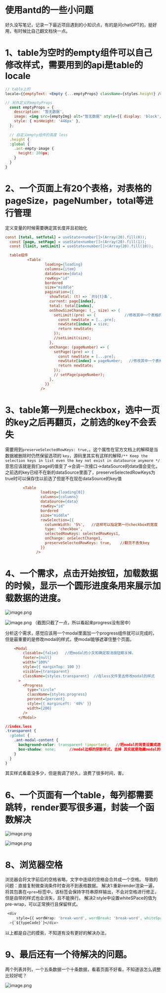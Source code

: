 # 使用antd的一些小问题

好久没写笔记，记录一下最近项目遇到的小知识点，有的是问chatGPT的，挺好用，有时候比自己翻文档快一点。

# 1、table为空时的empty组件可以自己修改样式，需要用到的api是table的locale

```jsx
// table上的
locale={{emptyText: <Empty {...emptyProps} className={styles.height} />,}}

// 另外定义的emptyProps 
  const emptyProps = {
    description: '暂无数据',
    image: <img src={emptyImg} alt="暂无数据" style={{ display: 'block', margin: '0 auto' }} />,
    style: { minHeight: '446px' },
  };
  
  // 自定义empty组件的高度 less
  .height {
  :global {
    .ant-empty-image {
      height: 200px;
    }
  }
}
```

# 2、一个页面上有20个表格，对表格的pageSize，pageNumber，total等进行管理

定义变量的时候需要确定其长度并且初始化

```ini
const [total, setTotal] = useState<number[]>(Array(20).fill(0));
  const [page, setPage] = useState<number[]>(Array(20).fill(1));
  const [limit, setLimit] = useState<number[]>(Array(20).fill(10));

  table组件
          <Table
                  loading={loading}
                  columns={item}
                  dataSource={data}
                  rowKey="id"
                  bordered
                  size="middle"
                  pagination={{
                    showTotal: (t) => `共${t}条`,
                    current: page[index],
                    total: total[index],
                    onShowSizeChange: (_, size) => {
                      setLimit((pre) => {             //修改其中一个表格的size
                        const newState = [...pre];
                        newState[index] = size;
                        return newState;
                      });
                      //setLimit(size);
                    },
                    onChange: (pageNumber) => {
                      setPage((pre) => {
                        const newState = [...pre];
                        newState[index] = pageNumber;   //修改其中一个表格的pageNumber
                        return newState;
                      });
                      // setPage(pageNumber);
                    },
                  }}
                />
```

# 3、table第一列是checkbox，选中一页的key之后再翻页，之前选的key不会丢失

需要用到`preserveSelectedRowKeys: true,`。这个属性在官方文档上的解释是当数据被删除时仍然保留选项的 `key`，源码里其实有这样的解释`/** Keep the selection keys in list even the key not exist in dataSource anymore */` 意思应该就是我们page的值变了->会调一次接口->dataSource的data值会变化，之前选的key已经不在新的dataSource里面了，preserveSelectedRowKeys为true时可以保存住以前选了但是不在现在dataSource的key值

```ini
        <Table
                loading={loading[0]}
                columns={columns}
                dataSource={data}
                rowKey="id"
                bordered
                size="middle"
                rowSelection={{
                  columnWidth: '5%',   //这样可以指定第一行checkbox的宽度
                  type: 'checkbox',
                  selectedRowKeys: selectedRowKeys1,
                  onChange: onSelectChange1,
                  preserveSelectedRowKeys: true,    //翻页不丢失key
                }}
              />
```

# 4、一个需求，点击开始按钮，加载数据的时候，显示一个圆形进度条用来展示加载数据的进度。

![image.png](/./antd-design/7dfcea75b7d24e559e484859394dd59b~tplv-k3u1fbpfcp-zoom-in-crop-mark_1512_0_0_0.webp)

![image.png](/./antd-design/0057a2d24f4b4d58b842cc4faff5d99d~tplv-k3u1fbpfcp-zoom-in-crop-mark_1512_0_0_0.webp) （截图只截了一点，所以看起来progress没有居中）

分析这个需求，感觉应该用一个modal里面加一个progress组件就可以完成的，但是最重要的是修改modal的样式，使modal能够遮罩住整个页面。

```ini
    <Modal
        closable={false}   //把modal的小叉和确定取消按钮都关掉。
        footer={null}
        width="100%"
        style={{ marginTop: 100 }}
        visible={transparent}
        className={styles.transparent}  //在less文件里去修改modal的样式
      >
        <Progress
          type="circle"
          className={styles.progress}
          percent={percent}
          style={{ marginLeft: '40%' }}
          width={200}
        />
      </Modal>
```

```css
//index.less
.transparent {
  :global {
    .ant-modal-content {
      background-color: transparent !important;   //把modal的背景设置成透明的，因为modal某人的遮罩是打开的，mask是true，所以背景为透明，就单纯是遮罩的颜色，就能满足需求了
      box-shadow: none;      //modal边框的阴影样式，去掉 其实就是隐藏modal的存在。
    }
  }
}
```

其实样式看着没多少，但是我调了好久，浪费了很多时间，害。

# 6、一个页面有一个table，每列都需要跳转，render要写很多遍，封装一个函数解决

![image.png](/./antd-design/4f332d8cedc24be195f2ca6ca18374cc~tplv-k3u1fbpfcp-zoom-in-crop-mark_1512_0_0_0.webp)

![image.png](/./antd-design/c3b7d99502634199b4f13cda1fc74409~tplv-k3u1fbpfcp-zoom-in-crop-mark_1512_0_0_0.webp)

# 8、浏览器空格

浏览器会将文字前后的空格省略，文字中连续的空格会合并成一个空格。 导致的问题：直接复制做查询条件时查询不到表格数据。 解决1:重新render渲染一遍，将其包裹在`<pre>`标签中，该标签会保持字符串原样输出，不会对空格进行修正，但是自带的样式也会消失，且不能换行。 解决2:style中设置whiteSPace的值为pre-wrap，可以正常换行且保留样式。

```css
 <div
     style={{ wordWrap: 'break-word', wordBreak: 'break-word', whiteSpace: 'pre-wrap' }}
  >{`${typeCode}`}</div>
```

以上都是自己的摸索，不知道有没有更好的解决办法，

# 9、最后还有一个待解决的问题。

两个列表并列，一个五条数据一个十条数据，看着页面不好看，不知道该怎么调整比较好呢？

![image.png](/./antd-design/520d775bac9a4d6d918ba817e215bede~tplv-k3u1fbpfcp-zoom-in-crop-mark_1512_0_0_0.webp)
